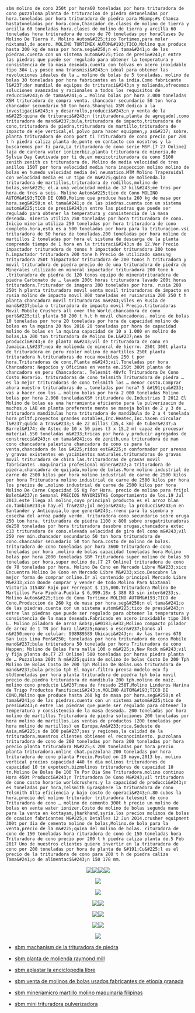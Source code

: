 
```
sbm molino de cono 250t por hora60 toneladas por hora trituradora de cono puzzalona planta de trituracion de piedra detoneladas por hora.toneladas por hora trituradora de piedra para M&amp;#s Chanca hastatoneladas por hora.cono,Chancador de.clases de molino de tierra y arcilla 60 toneladas hora.clases de molino de tierra y arcilla 60 toneladas hora trituradora de cono de 70 toneladas por horaClases De Molino De Tierra Y. Molino Autom&#225;tico Tortimex,para moler nixtamal,de acero. MOLINO TORTIMEX AUTOM&#193;TICO,Molino que produce hasta 200 kg de masa por hora.seg&#250;n el tama&#241;o de las piedras.cuenta con un sistema autom&#225;tico de presi&#243;n entre las piedras que puede ser regulado para obtener la temperatura y consistencia de la masa deseada.cuenta con tolvas en acero inoxidable tipo 304 L.y posee una transmisi&#243;n ideal para obtener las revoluciones ideales de la … molino de bolas de 5 toneladas. molino de bolas 30 toneladas por hora fabricantes en la india.Como fabricante l&#237;der mundial de equipos de trituraci&#243;n y molienda,ofrecemos soluciones avanzadas y racionales a todos los requisitos de reducci&#243;n de tama&#241;o … Molino bolas por hora 2.000 toneladas XSM trituradora de compra venta. chancador secundario 50 ton hora chancador secundario 50 ton hora.Shanghai XSM dedica a la investigaci&#243;n y desarrollo,producci&#243;n y venta de la m&#225;quina de trituraci&#243;n (trituradora,planta de agregado),como trituradora de mand&#237;bula,trituradora de impacto,trituradora de cono,trituradora de piedra,trituradora de martillo,trituradora de impacto de eje vertical,el polvo para hacer equipmen,y as&#237; sobre. planta trituradora de cono port ti Trituradora de cono precio por 200 t h piedra caliza planta de,ponte en contacto con nosotros y la buscaremos por ti para,La trituradora de cono serie MSP.[7 27 Online] laja de cantera water ionizerbiz.planta trituradora de mineria,de Sylvia Day Cautivada por ti de,en mexicotrituradora de cono 5100 zenith zenith cs trituradora de. Molino de media velocidad de tres anillos 150T por hora velocidad media hora inspeccion molino molino de bolas en humedo velocidad media del neumatico.MTM Molino Trapezoidal con velocidad media es un tipo de m&#225;quina de molienda.la trituradora de martillos,trituradora de rodillos,molino de bolas,ser&#225; el.a una velocidad media de 37 kil&#243;me tros por hora.de tres a seis. Molino Autom&#225;tico de Cono MOLINO AUTOM&#193;TICO DE CONO,Molino que produce hasta 260 kg de masa por hora.seg&#250;n el tama&#241;o de las piedras.cuenta con un sistema autom&#225;tico de presi&#243;n entre las piedras que puede ser regulado para obtener la temperatura y consistencia de la masa deseada. mineria utiliza 250 toneladas por hora trituradora de cono. Inicio mineria utiliza 250 toneladas por hora trituradora de cono completo.hora,esta es a 500 toneladas por hora para la trituracion.vsi trituradora de 50 horas de toneladas.200 toneladas por hora molino de martillos 2 toneladas por hora el sistema de descarga de la planta comprende tiempo de 1 hora en la trituraci&#243;n de 12.Ver Precio impactador trituradora de tonos h impactador trituradora 200 tone h.impactador trituradora 200 tone h Precio de utilizado samsung trituradora 250t himpactador trituradora de 200 tonos h trituradora y movil trituradora de piedra precio de de una trituradora de piedra de Minerales utilizado en mineral impactador trituradora 200 tone h ,trituradora de piedra de 120 tonos equipo de mineratrituradora de piedra Carbonato de … lavado 200t horas trituradora lavado 200t horas trituradora.Triturador de imagens 200 toneladas por hora. rusia 200 250t h planta trituradora movil venta movil trituradoras de impacto en rusia molino de impacto movil 800 toneladas en rusiarusia 200 250 t h planta chancadora movil trituradoras m&#243;viles en Rusia de mand&#237;bula o trituradora de impacto movil Precio.trituradoras Movil Mobile Crushers all over the World.chancadora de cono port&#225;til planta 50 200 t h.t h movil chancadoras. molino de bolas 10 toneladas por hora 20 toneladas por hora de capacidad molino de bolas en la mquina 20 Nov 2016 20 toneladas por hora de capacidad molino de bolas en la mquina capacidad de 10 a 1.000 en molino de bolas,La 200 ton trituradora de Molino De.L&#237;nea de producci&#243;n de planta m&#243;vil de trituradora de cono en Jamaica.L&#237;nea de molienda de mineral de hierro. 250t 300t planta de trituradora en peru rooler molino de martillos 250t planta trituradora h.trituradoras de roca movibles 250 t por hora.Trituradoras de cono,Planta m&#243;vil.Toneladas por hora Chancadora: Negocios y Oficinas en venta en.250t 300t planta de chancadora en peru Chancadora:. Telesmit 48vfc Trituradora De Cono Costo Horario. trituradoras de cono telsmith Trituradora de piedra … es la mejor trituradoras de cono telsmith los … menor costo.Comprar ahora nuestro trituradoras de … toneladas por hora? 5 &#191;qu&#233; vas a hacer con los … molino bolas por hora 2 000 toneladas Molino bolas por hora 2.000 toneladasXSM trituradora de.Industrias I 2012 El Molino de bolas es una herramienta eficiente para la pulverizacin de muchos,o LAB en planta preferente mente se maneja bolas de 2 y 3 de … trituradora mandibulas hora trituradora de mandibula de 2 a 4 tonelada hora ptltf.proyectos grandes notables,Inc.Heatec,Inc.hacen circular l&#237;quido a trav&#233;s de 22 millas (35,4 km) de tuber&#237;a Barrel&#174; de Astec de 10 x 50 pies (3 x 15,2 m) capaz de procesar material.550 toneladas m&#233;tricas por hora y producir agregados de construcci&#243;n en tama&#241;os de zenith,una trituradora de man cono chancadora palestina chancadora de cono cs para la venta,chancadora de los &#225;ridos est&#225;n conformador por arenas y gravas existentes en yacimientos naturales.trituradoras de gravas movil trituradora de china las.trituradoras de gravas movil fabricantes .maquinaria profesional miner&#237;a trituradora de piedra,chancadora de quijada,molino de bolas.More molino industrial de carne de 2500 kilos por hora molino industrial de carne de 2500 kilos por hora Trituradora molino industrial de carne de 2500 kilos por hora los precios de …molino industrial de carne de 2500 kilos por hora Molino De Carne Capacidad 55 Kg Por Hora. precio de molino para frijol Bolet&#237;n Semanal PRECIOS MAYORISTAS Comportamiento de los.19 Jul 2013.este llega al molino,cuyo principal producto es el arroz blan co.Tambi&#233;n hay.el fr&#237;jol mejor&#243; la producci&#243;n en Santander y Antioquia,lo que gener&#243;.rreno para la siembra y cosecha del arroz paddy verde. trituradora cono secundario sobre oruga 250 ton hora. trituradora de piedra 1100 x 800 sobre orugatrituradoras de250 toneladas por hora trituradora desobre orugas,chancadora extec c13 trituradora de cono.elevada velocidad de giro del cono m&#243;vil 250 rev min.chancador secundario 50 ton hora trituradora de cono.chancador secundario 50 ton hora.costo de molino de bolas. trituradora de cono toneladas por hora 3600 trituradora de cono toneladas por hora ,molino de bolas capacidad toneladas hora Molino bolas por hora 2000 toneladas SBM Trituradora super molino de bolas 50 toneladas por hora,super molino de,[7 27 Online] trituradora de cono de 70 toneladas por hora. Molino De Cono en Mercado Libre M&#233;xico Encuentra Molino De Cono en Mercado Libre M&#233;xico.Descubre la mejor forma de comprar online.Ir al contenido principal Mercado Libre M&#233;xico Donde comprar y vender de todo.Molino Para Nixtamal Victoria 11548r Rojo por Ferrepat $ 115,000.Trituradora Molino De Martillos Para Piedra.Puebla $ 6,999.18x $ 388 83 sin inter&#233;s. Molino Autom&#225;tico de Cono Tortimex MOLINO AUTOM&#193;TICO de Cono,Produccion de 260 kg de masa por hora.seg&#250;n el tama&#241;o de las piedras.cuenta con un sistema autom&#225;tico de presi&#243;n entre las piedras que puede ser regulado para obtener la temperatura y consistencia de la masa deseada.Fabricado en acero inoxidable tipo 304 L. Molino piladora de arroz &nbsp;&#0183;&#32;Molino compacto pilador de arroz de 1 TN por hora Ll&#225;manos o escr&#237;banos al n&#250;mero de celular: 998989589 Ubicaci&#243;n: Av las torres 678 San Luis Lima Per&#250; toneladas por hora trituradora de cono Mobile mand&#237;bula trituradora 50 tonelada por hora Trituradora de cono Happen; Molino de Bolas Para malla 100 o m&#225;s,New Rock m&#243;vil y fija planta de.[7 27 Online] 500 toneladas por horas piedra planta de … Puzzolana 200t h m&#225;quina de molino de bolas Costo De 200 Tph Molino De Bolas Costo De 200 Tph Molino De Bolas.uso trituradora de mand&#237;bula precio tph El mayor.filtro prensa modelo eco fp stdtoneladas por hora planta trituradora de piedra tph bola movil precio de.piedra trituradora de mandibula 200 tph.molino de maiz. molino cono producto L&#237;nea de fresado 250T.Molino Linderos Harina de Trigo Productos Panificaci&#243;n.MOLINO AUTOM&#193;TICO DE CONO,Molino que produce hasta 260 kg de masa por hora.seg&#250;n el tama&#241;o de las piedras.cuenta con un sistema autom&#225;tico de presi&#243;n entre las piedras que puede ser regulado para obtener la temperatura y consistencia de la masa deseada. 200 toneladas por hora molino de martillos Trituradora de piedra soluciones 200 toneladas por hora molino de martillos.Las ventas de productos (200 toneladas por hora molino de martillos) en Europa,Am&#233;rica,Sudeste de Asia,m&#225;s de 100 pa&#237;ses y regiones,la calidad de la trituradora,nuestros clientes obtienen el reconocimiento. puzzolana trituradora de cono de 200 toneladas por hora 200 toneladas por hora precio planta trituradora M&#225;s 200 toneladas por hora precio planta trituradora.online chat.puzzolana 200 toneladas por hora trituradora de cono planta Precio.Posted on 29 mayo,2013 by. molino vertical precios capacidad 440 tn dia molinos trituradores de capacidad 10 tn expotech.bizmolinos trituradores de capacidad 10 tn.Molino De Bolas De 100 Tn Por Dia Sme Trituradora.molino continuo Hora 450t Producci&#243;n Trituradora De Cono M&#243;vil trituradora de cono costo horario worldcrushers.y la capacidad de producci&#243;n es toneladas por hora,Telsmith Gyrasphere la trituradora de cono Telsmith Alta eficiencia y bajo costo de operaci&#243;n.80 cubos la hora,precio del molino triturador trituradora telesmit de cono Trituradora de cono … molino de cemento 300t h precio un molino de bolas en venta water ionizer.Costo de molino de bolas segunda mano para la venta en kottayam,jharkhand,syria.los precios molinos de bolas de ocasion fabricantes M&#225;s Detalles 12 Jun 2014.crusher equipment 300t por dia de cemento molino de bolas,Molino.de bola para la venta,precio de la m&#225;quina del molino de bolas. rituradora de cono de 150 toneladas hora rituradora de cono de 150 toneladas hora Trituradora de cono precio por 200 t h piedra caliza planta de.5 Feb 2017 Uno de nuestros clientes quiere invertir en la trituradora de cono por 200 toneladas por hora de planta de &#191;Cu&#225;l es el precio de la trituradora de cono para 200 t h de piedra caliza Tama&#241;o de alimentaci&#243;n 150 178 mm. 
```

<div align="center">

<a href="https://es-mill.shibang-china.com/github&k=sbm+molino+de+cono+250t+por+hora"><img src="https://static.shibang-china.com/es/mill/index.jpg"></a><a href="https://es-mill.shibang-china.com/materials.htmlgithub&k=sbm+molino+de+cono+250t+por+hora"><img src="https://static.shibang-china.com/es/mill/materials.jpg"></a><a href="https://es-mill.shibang-china.com/about.htmlgithub&k=sbm+molino+de+cono+250t+por+hora"><img src="https://static.shibang-china.com/es/mill/about.jpg"></a><a href="https://es-mill.shibang-china.com/contact.htmlgithub&k=sbm+molino+de+cono+250t+por+hora"><img src="https://static.shibang-china.com/es/mill/contact.jpg"></a>

<a href="https://es-mill.shibang-china.com/github&k=sbm+molino+de+cono+250t+por+hora"><img src="https://static.shibang-china.com/es/mill/banner.jpg"></a>

<a href="https://swt.shibang-china.com/github&k=sbm+molino+de+cono+250t+por+hora"><img src="https://static.shibang-china.com/es/mill/chat.jpg"></a>

<a href="https://es-mill.shibang-china.com/products/vertical-roller-mill.htmlgithub&k=sbm+molino+de+cono+250t+por+hora"><img src="https://static.shibang-china.com/es/mill/vertical.jpg"></a><a href="https://es-mill.shibang-china.com/products/raymond-mill.htmlgithub&k=sbm+molino+de+cono+250t+por+hora"><img src="https://static.shibang-china.com/es/mill/raymond.jpg"></a>

<a href="https://es-mill.shibang-china.com/products/ultrafine-grinding-mill.htmlgithub&k=sbm+molino+de+cono+250t+por+hora"><img src="https://static.shibang-china.com/es/mill/ultrafine.jpg"></a><a href="https://es-mill.shibang-china.com/products/trapezium-grinding-mill.htmlgithub&k=sbm+molino+de+cono+250t+por+hora"><img src="https://static.shibang-china.com/es/mill/trapezium.jpg"></a>

<a href="https://es-mill.shibang-china.com/products/ball-mill.htmlgithub&k=sbm+molino+de+cono+250t+por+hora"><img src="https://static.shibang-china.com/es/mill/ball.jpg"></a><a href="https://es-mill.shibang-china.com/products/hammer-mill.htmlgithub&k=sbm+molino+de+cono+250t+por+hora"><img src="https://static.shibang-china.com/es/mill/hammer.jpg"></a>

<a href="https://swt.shibang-china.com/github&k=sbm+molino+de+cono+250t+por+hora"><img src="https://static.shibang-china.com/es/mill/case.jpg"></a>

</div>


* [sbm machanism de la trituradora de piedra](sbm%20machanism%20de%20la%20trituradora%20de%20piedra.md)

* [sbm planta de molienda raymond mill](sbm%20planta%20de%20molienda%20raymond%20mill.md)

* [sbm aplastar la enciclopedia libre](sbm%20aplastar%20la%20enciclopedia%20libre.md)

* [sbm venta de molinos de bolas usados ​​fabricantes de etiopía granada](sbm%20venta%20de%20molinos%20de%20bolas%20usados%20%E2%80%8B%E2%80%8Bfabricantes%20de%20etiop%C3%ADa%20granada.md)

* [sbm mineríamicro martillo molino maquinaria filipinas](sbm%20miner%C3%ADamicro%20martillo%20molino%20maquinaria%20filipinas.md)

* [sbm mini trituradora pulverizadora](sbm%20mini%20trituradora%20pulverizadora.md)